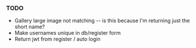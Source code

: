 ### TODO
- Gallery large image not matching -- is this because I'm returning just the short name?
- Make usernames unique in db/register form
- Return jwt from register / auto login